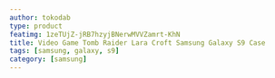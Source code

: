 ```yaml
---
author: tokodab
type: product
featimg: 1zeTUjZ-jRB7hzyjBNerwMVVZamrt-KhN
title: Video Game Tomb Raider Lara Croft Samsung Galaxy S9 Case
tags: [samsung, galaxy, s9]
category: [samsung]
---
```

